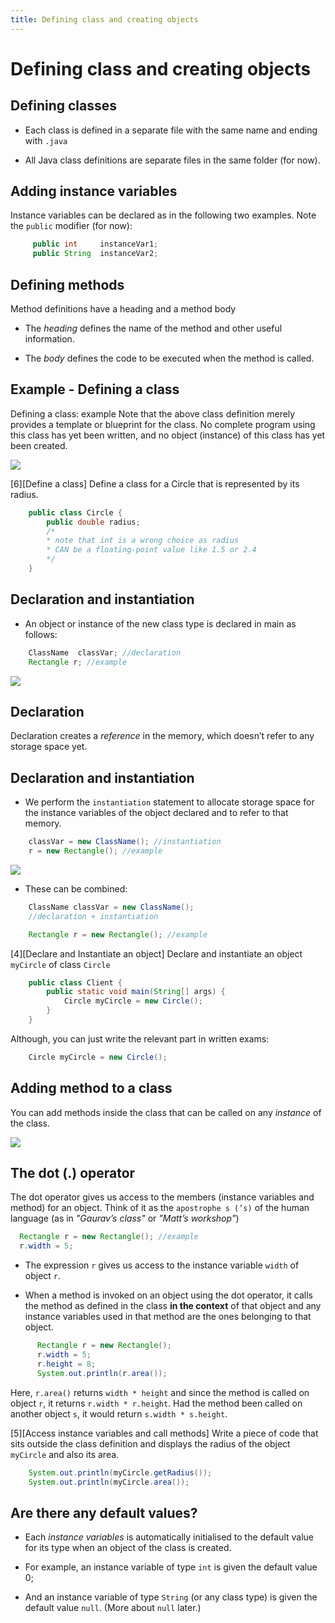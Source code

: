 ```yaml
---
title: Defining class and creating objects
---
```

Defining class and creating objects
==================================

Defining classes
----------------

-   Each class is defined in a separate file with the same name and
    ending with `.java`

-   All Java class definitions are separate files in the same folder
    (for now).

Adding instance variables
-------------------------

Instance variables can be declared as in the following two examples.
Note the `public` modifier (for now):

```java
     public int     instanceVar1;
     public String  instanceVar2;
```

Defining methods
----------------

Method definitions have a heading and a method body

-   The *heading* defines the name of the method and other useful
    information.

-   The *body* defines the code to be executed when the method is
    called.

Example - Defining a class
--------------------------

Defining a class: example Note that the above class definition merely
provides a template or blueprint for the class. No complete program
using this class has yet been written, and no object (instance) of this
class has yet been created.


![](./../fig/classesObjects1/classesObjects1-figure1.png)


[6][Define a class] Define a class for a Circle that is represented by
its radius.

```java
    public class Circle {
        public double radius;
        /*
        * note that int is a wrong choice as radius 
        * CAN be a floating-point value like 1.5 or 2.4
        */
    }
```
	 
Declaration and instantiation
-----------------------------

-   An object or instance of the new class type is declared in main as
    follows:


```java
    ClassName  classVar; //declaration
    Rectangle r; //example
```

![](./../fig/classesObjects1/classesObjects1-figure2.png)

Declaration
-----------

Declaration creates a *reference* in the memory, which doesn’t refer to
any storage space yet.

Declaration and instantiation
-----------------------------

-   We perform the `instantiation` statement to allocate storage space
    for the instance variables of the object declared and to refer to
    that memory.
    
```java
    classVar = new ClassName(); //instantiation
    r = new Rectangle(); //example
```
	
![](./../fig/classesObjects1/classesObjects1-figure3.png)

-   These can be combined:

```java
    ClassName classVar = new ClassName(); 
    //declaration + instantiation

    Rectangle r = new Rectangle(); //example
```

[4][Declare and Instantiate an object] Declare and instantiate an object
`myCircle` of class `Circle`

```java
    public class Client {
        public static void main(String[] args) {
            Circle myCircle = new Circle();
        }
    }
```
	 
Although, you can just write the relevant part in written exams:

```java
    Circle myCircle = new Circle();
```

Adding method to a class
------------------------

You can add methods inside the class that can be called on any
*instance* of the class.


![](./../fig/classesObjects1/classesObjects1-figure4.png)


The dot (.) operator
--------------------

The dot operator gives us access to the members (instance variables and
method) for an object. Think of it as the `apostrophe s (’s)` of the
human language (as in *"Gaurav’s class"* or *"Matt’s workshop"*)

```java
  Rectangle r = new Rectangle(); //example
  r.width = 5;
```

-   The expression `r` gives us access to the instance variable `width`
    of object `r`.

-   When a method is invoked on an object using the dot operator, it
    calls the method as defined in the class **in the context** of that
    object and any instance variables used in that method are the ones
    belonging to that object.


``` java
      Rectangle r = new Rectangle(); 
      r.width = 5;
      r.height = 8;
      System.out.println(r.area());
```

Here, `r.area()` returns `width * height` and since the method is called
on object `r`, it returns `r.width * r.height`. Had the method been
called on another object `s`, it would return `s.width * s.height`.

[5][Access instance variables and call methods] Write a piece of code
that sits outside the class definition and displays the radius of the
object `myCircle` and also its area.

```java
    System.out.println(myCircle.getRadius());
    System.out.println(myCircle.area());
```
	 
## Are there any default values?

-   Each <span>*instance variables*</span> is automatically initialised
    to the default value for its type when an object of the class is
    created.

-   For example, an instance variable of type `int` is given the default
    value 0;

-   And an instance variable of type `String` (or any class type) is
    given the default value `null`. (More about `null` later.)